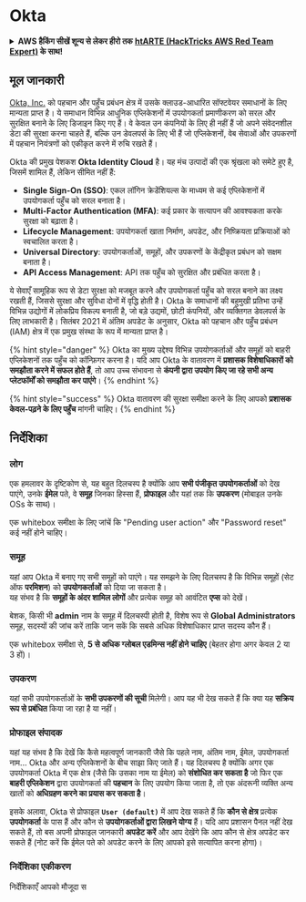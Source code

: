 # Okta

<details>

<summary><strong>AWS हैकिंग सीखें शून्य से लेकर हीरो तक</strong> <a href="https://training.hacktricks.xyz/courses/arte"><strong>htARTE (HackTricks AWS Red Team Expert)</strong></a><strong> के साथ!</strong></summary>

HackTricks का समर्थन करने के अन्य तरीके:

* यदि आप चाहते हैं कि आपकी **कंपनी का विज्ञापन HackTricks में दिखाई दे** या **HackTricks को PDF में डाउनलोड करें** तो [**सब्सक्रिप्शन प्लान्स**](https://github.com/sponsors/carlospolop) देखें!
* [**आधिकारिक PEASS & HackTricks स्वैग**](https://peass.creator-spring.com) प्राप्त करें
* [**The PEASS Family**](https://opensea.io/collection/the-peass-family) की खोज करें, हमारा विशेष [**NFTs**](https://opensea.io/collection/the-peass-family) संग्रह
* 💬 [**Discord समूह**](https://discord.gg/hRep4RUj7f) में **शामिल हों** या [**telegram समूह**](https://t.me/peass) या **Twitter** 🐦 पर मुझे **फॉलो** करें [**@hacktricks_live**](https://twitter.com/hacktricks_live)**.**
* **HackTricks** के [**github repos**](https://github.com/carlospolop/hacktricks) और [**HackTricks Cloud**](https://github.com/carlospolop/hacktricks-cloud) में PRs सबमिट करके अपनी हैकिंग ट्रिक्स साझा करें।

</details>

## मूल जानकारी

[Okta, Inc.](https://www.okta.com/) को पहचान और पहुँच प्रबंधन क्षेत्र में उसके क्लाउड-आधारित सॉफ्टवेयर समाधानों के लिए मान्यता प्राप्त है। ये समाधान विभिन्न आधुनिक एप्लिकेशनों में उपयोगकर्ता प्रमाणीकरण को सरल और सुरक्षित बनाने के लिए डिजाइन किए गए हैं। वे केवल उन कंपनियों के लिए ही नहीं हैं जो अपने संवेदनशील डेटा की सुरक्षा करना चाहते हैं, बल्कि उन डेवलपर्स के लिए भी हैं जो एप्लिकेशनों, वेब सेवाओं और उपकरणों में पहचान नियंत्रणों को एकीकृत करने में रुचि रखते हैं।

Okta की प्रमुख पेशकश **Okta Identity Cloud** है। यह मंच उत्पादों की एक श्रृंखला को समेटे हुए है, जिसमें शामिल हैं, लेकिन सीमित नहीं हैं:

- **Single Sign-On (SSO)**: एकल लॉगिन क्रेडेंशियल्स के माध्यम से कई एप्लिकेशनों में उपयोगकर्ता पहुँच को सरल बनाता है।
- **Multi-Factor Authentication (MFA)**: कई प्रकार के सत्यापन की आवश्यकता करके सुरक्षा को बढ़ाता है।
- **Lifecycle Management**: उपयोगकर्ता खाता निर्माण, अपडेट, और निष्क्रियता प्रक्रियाओं को स्वचालित करता है।
- **Universal Directory**: उपयोगकर्ताओं, समूहों, और उपकरणों के केंद्रीकृत प्रबंधन को सक्षम बनाता है।
- **API Access Management**: API तक पहुँच को सुरक्षित और प्रबंधित करता है।

ये सेवाएँ सामूहिक रूप से डेटा सुरक्षा को मजबूत करने और उपयोगकर्ता पहुँच को सरल बनाने का लक्ष्य रखती हैं, जिससे सुरक्षा और सुविधा दोनों में वृद्धि होती है। Okta के समाधानों की बहुमुखी प्रतिभा उन्हें विभिन्न उद्योगों में लोकप्रिय विकल्प बनाती है, जो बड़े उद्यमों, छोटी कंपनियों, और व्यक्तिगत डेवलपर्स के लिए लाभकारी है। सितंबर 2021 में अंतिम अपडेट के अनुसार, Okta को पहचान और पहुँच प्रबंधन (IAM) क्षेत्र में एक प्रमुख संस्था के रूप में मान्यता प्राप्त है।

{% hint style="danger" %}
Okta का मुख्य उद्देश्य विभिन्न उपयोगकर्ताओं और समूहों को बाहरी एप्लिकेशनों तक पहुँच को कॉन्फ़िगर करना है। यदि आप Okta के वातावरण में **प्रशासक विशेषाधिकारों को समझौता करने में सफल होते हैं**, तो आप उच्च संभावना से **कंपनी द्वारा उपयोग किए जा रहे सभी अन्य प्लेटफॉर्मों को समझौता कर पाएंगे**।
{% endhint %}

{% hint style="success" %}
Okta वातावरण की सुरक्षा समीक्षा करने के लिए आपको **प्रशासक केवल-पढ़ने के लिए पहुँच** मांगनी चाहिए।
{% endhint %}

## निर्देशिका

### लोग

एक हमलावर के दृष्टिकोण से, यह बहुत दिलचस्प है क्योंकि आप **सभी पंजीकृत उपयोगकर्ताओं** को देख पाएंगे, उनके **ईमेल** पते, वे **समूह** जिनका हिस्सा हैं, **प्रोफाइल** और यहां तक कि **उपकरण** (मोबाइल उनके OSs के साथ)।

एक whitebox समीक्षा के लिए जांचें कि "Pending user action" और "Password reset" कई नहीं होने चाहिए।

### समूह

यहां आप Okta में बनाए गए सभी समूहों को पाएंगे। यह समझने के लिए दिलचस्प है कि विभिन्न समूहों (सेट ऑफ **परमिशन**) को **उपयोगकर्ताओं** को दिया जा सकता है।\
यह संभव है कि **समूहों के अंदर शामिल लोगों** और प्रत्येक समूह को आवंटित **एप्स** को देखें।

बेशक, किसी भी **admin** नाम के समूह में दिलचस्पी होती है, विशेष रूप से **Global Administrators** समूह, सदस्यों की जांच करें ताकि जान सकें कि सबसे अधिक विशेषाधिकार प्राप्त सदस्य कौन हैं।

एक whitebox समीक्षा से, **5 से अधिक ग्लोबल एडमिन्स नहीं होने चाहिए** (बेहतर होगा अगर केवल 2 या 3 हों)।

### उपकरण

यहां सभी उपयोगकर्ताओं के **सभी उपकरणों की सूची** मिलेगी। आप यह भी देख सकते हैं कि क्या यह **सक्रिय रूप से प्रबंधित** किया जा रहा है या नहीं।

### प्रोफाइल संपादक

यहां यह संभव है कि देखें कि कैसे महत्वपूर्ण जानकारी जैसे कि पहले नाम, अंतिम नाम, ईमेल, उपयोगकर्ता नाम... Okta और अन्य एप्लिकेशनों के बीच साझा किए जाते हैं। यह दिलचस्प है क्योंकि अगर एक उपयोगकर्ता Okta में एक क्षेत्र (जैसे कि उसका नाम या ईमेल) को **संशोधित कर सकता है** जो फिर एक **बाहरी एप्लिकेशन** द्वारा उपयोगकर्ता की **पहचान** के लिए उपयोग किया जाता है, तो एक अंदरूनी व्यक्ति अन्य खातों को **अधिग्रहण करने का प्रयास कर सकता है**।

इसके अलावा, Okta से प्रोफाइल **`User (default)`** में आप देख सकते हैं कि **कौन से क्षेत्र** प्रत्येक **उपयोगकर्ता** के पास हैं और कौन से **उपयोगकर्ताओं द्वारा लिखने योग्य** हैं। यदि आप प्रशासन पैनल नहीं देख सकते हैं, तो बस अपनी प्रोफाइल जानकारी **अपडेट करें** और आप देखेंगे कि आप कौन से क्षेत्र अपडेट कर सकते हैं (नोट करें कि ईमेल पते को अपडेट करने के लिए आपको इसे सत्यापित करना होगा)।

### निर्देशिका एकीकरण

निर्देशिकाएँ आपको मौजूदा स
